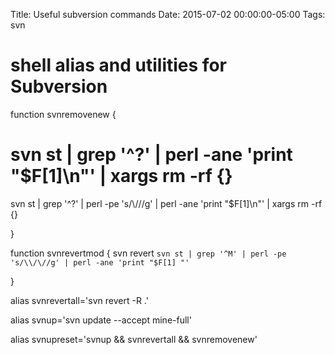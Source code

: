 Title: Useful subversion commands
Date: 2015-07-02 00:00:00-05:00
Tags: svn


# shell alias and utilities for Subversion

function svnremovenew {
# svn st | grep '^?' | perl -ane 'print "$F[1]\n"' | xargs rm -rf {}
svn st | grep '^?' | perl -pe 's/\\/\//g' | perl -ane 'print "$F[1]\n"' | xargs rm -rf {}

}

function svnrevertmod {
svn revert `svn st | grep '^M' | perl -pe 's/\\/\//g' | perl -ane 'print "$F[1] "'`

}

alias svnrevertall='svn revert -R .'

alias svnup='svn update --accept mine-full'

alias svnupreset='svnup && svnrevertall && svnremovenew'

